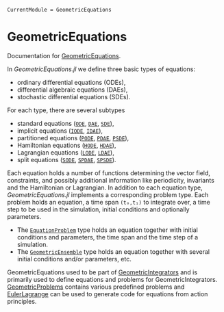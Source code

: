 ```@meta
CurrentModule = GeometricEquations
```

# GeometricEquations

Documentation for [GeometricEquations](https://github.com/JuliaGNI/GeometricEquations.jl).

In *GeometricEquations.jl* we define three basic types of equations:
* ordinary differential equations (ODEs),
* differential algebraic equations (DAEs),
* stochastic differential equations (SDEs).

For each type, there are several subtypes
* standard equations ([`ODE`](@ref), [`DAE`](@ref), [`SDE`](@ref)),
* implicit equations ([`IODE`](@ref), [`IDAE`](@ref)),
* partitioned equations ([`PODE`](@ref), [`PDAE`](@ref), [`PSDE`](@ref)),
* Hamiltonian equations ([`HODE`](@ref), [`HDAE`](@ref)),
* Lagrangian equations ([`LODE`](@ref), [`LDAE`](@ref)),
* split equations ([`SODE`](@ref), [`SPDAE`](@ref), [`SPSDE`](@ref)).

Each equation holds a number of functions determining the vector field, constraints, and possibly additional information like periodicity, invariants and the Hamiltonian or Lagrangian.
In addition to each equation type, *GeometricEquations.jl* implements a corresponding problem type.
Each problem holds an equation, a time span `(t₀,t₁)` to integrate over, a time step to be used in the simulation, initial conditions and optionally parameters.

* The [`EquationProblem`](@ref) type holds an equation together with initial conditions and parameters, the time span and the time step of a simulation.
* The [`GeometricEnsemble`](@ref) type holds an equation together with several initial conditions and/or parameters, etc.

GeometricEquations used to be part of [GeometricIntegrators](https://github.com/JuliaGNI/GeometricIntegrators.jl) and is primarily used to define equations and problems for GeometricIntegrators.
[GeometricProblems](https://github.com/JuliaGNI/GeometricProblems.jl) contains various predefined problems and [EulerLagrange](https://github.com/JuliaGNI/EulerLagrange.jl) can be used to generate code for equations from action principles.
